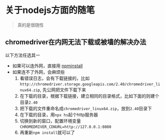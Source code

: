 # 关于nodejs方面的随笔

> 真的是很随性


## chromedriver在内网无法下载或被墙的解决办法

以下方法任选其一

- 如果可以连外网，直接用 [npminstall]
- 如果连不了外网，会麻烦些
	1. 看错误日志，会有下载链接的，比如`http://chromedriver.storage.googleapis.com/2.40/chromedriver_linux64.zip`, 先公网把文件下载下来
	2. 在下载的目录，根据下载链接，建立相同的目录格式，比如下面的则建个目录`2.40`
	3. 把下载的文件重命名成`chromedriver_linux64.zip`，放到`2.40`目录下
	4. 在下载的目录，用`npx hs`起个http服务器
	3. 切换到新的窗口，配置环境变量 `CHROMEDRIVER_CDNURL=http://127.0.0.1:8080`
	4. 再重新`npm install`就可以了



[npminstall]: https://github.com/cnpm/npminstall
